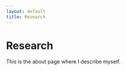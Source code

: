```yaml
---
layout: default
title: Research
---
```


# Research
This is the about page where I describe myself.
